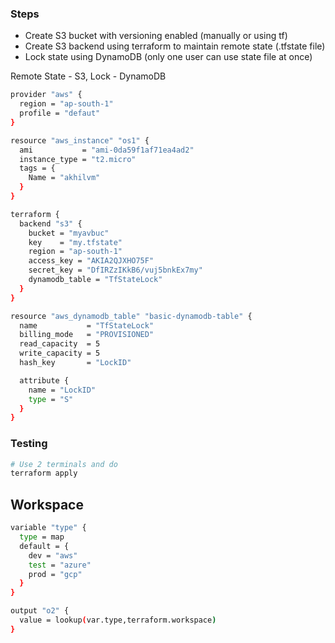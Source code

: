### Steps
* Create S3 bucket with versioning enabled (manually or using tf)
* Create S3 backend using terraform to maintain remote state (.tfstate file)
* Lock state using DynamoDB (only one user can use state file at once)

Remote State - S3, Lock - DynamoDB

```bash
provider "aws" {
  region = "ap-south-1"
  profile = "defaut"
}

resource "aws_instance" "os1" {
  ami           = "ami-0da59f1af71ea4ad2"
  instance_type = "t2.micro"
  tags = {
    Name = "akhilvm"
  }
}

terraform {
  backend "s3" {
    bucket = "myavbuc"
    key    = "my.tfstate"
    region = "ap-south-1"
    access_key = "AKIA2QJXHO75F"
    secret_key = "DfIRZzIKkB6/vuj5bnkEx7my"
    dynamodb_table = "TfStateLock"
  }
}

resource "aws_dynamodb_table" "basic-dynamodb-table" {
  name           = "TfStateLock"
  billing_mode   = "PROVISIONED"
  read_capacity  = 5
  write_capacity = 5
  hash_key       = "LockID"

  attribute {
    name = "LockID"
    type = "S"
  }
}
```
### Testing
```bash
# Use 2 terminals and do
terraform apply
```

## Workspace
```bash
variable "type" {
  type = map
  default = {
    dev = "aws"
    test = "azure"
    prod = "gcp"
  }
}

output "o2" {
  value = lookup(var.type,terraform.workspace)
}
```
